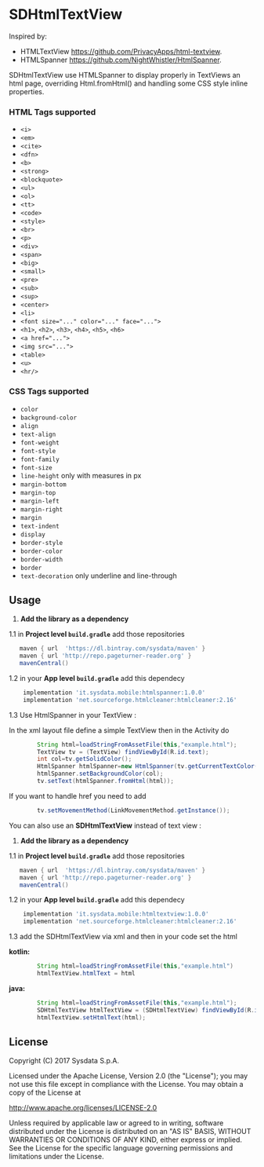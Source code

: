 # SDHtmlTextView
Inspired by:
* HTMLTextView https://github.com/PrivacyApps/html-textview.
* HTMLSpanner https://github.com/NightWhistler/HtmlSpanner.

SDHtmlTextView use HTMLSpanner to display properly in TextViews an html page, overriding Html.fromHtml() and handling some CSS style inline properties.

### HTML Tags supported 

* ``<i>``
* ``<em>``
* ``<cite>``
* ``<dfn>``
* ``<b>``
* ``<strong>``
* ``<blockquote>``
* ``<ul>``
* ``<ol>``
* ``<tt>``
* ``<code>``
* ``<style>``
* ``<br>``
* ``<p>``
* ``<div>``
* ``<span>``
* ``<big>``
* ``<small>``
* ``<pre>``
* ``<sub>``
* ``<sup>``
* ``<center>``
* ``<li>``
* ``<font size="..." color="..." face="...">``
* ``<h1>``, ``<h2>``, ``<h3>``, ``<h4>``, ``<h5>``, ``<h6>``
* ``<a href="...">``
* ``<img src="...">``
* ``<table>``
* ``<u>``
* ``<hr/>``


### CSS Tags supported 

* ``color``
* ``background-color``
* ``align``
* ``text-align``
* ``font-weight``
* ``font-style``
* ``font-family``
* ``font-size``
* ``line-height`` only with measures in px 
* ``margin-bottom``
* ``margin-top``
* ``margin-left``
* ``margin-right``
* ``margin``
* ``text-indent``
* ``display``
* ``border-style``
* ``border-color``
* ``border-width``
* ``border``
* ``text-decoration`` only underline and line-through 

## Usage

1. **Add the library as a dependency**

1.1 in **Project level `build.gradle`** add those repositories
```gradle
   maven { url  'https://dl.bintray.com/sysdata/maven' }
   maven { url 'http://repo.pageturner-reader.org' }
   mavenCentral()
```
1.2 in your **App level `build.gradle`** add this dependecy
```gradle
    implementation 'it.sysdata.mobile:htmlspanner:1.0.0'
    implementation 'net.sourceforge.htmlcleaner:htmlcleaner:2.16'
```

1.3 Use HtmlSpanner in your TextView :

In the xml layout file define a simple TextView then in the Activity do

```java
        String html=loadStringFromAssetFile(this,"example.html");
        TextView tv = (TextView) findViewById(R.id.text);
        int col=tv.getSolidColor();
        HtmlSpanner htmlSpanner=new HtmlSpanner(tv.getCurrentTextColor(), tv.getTextSize());
        htmlSpanner.setBackgroundColor(col);
        tv.setText(htmlSpanner.fromHtml(html));
```
If you want to handle href you need to add
```java
        tv.setMovementMethod(LinkMovementMethod.getInstance());
```
You can also use an **SDHtmlTextView** instead of text view :

1. **Add the library as a dependency**

1.1 in **Project level `build.gradle`** add those repositories
```gradle
   maven { url  'https://dl.bintray.com/sysdata/maven' }
   maven { url 'http://repo.pageturner-reader.org' }
   mavenCentral()
```
1.2 in your **App level `build.gradle`** add this dependecy
```gradle
    implementation 'it.sysdata.mobile:htmltextview:1.0.0'
    implementation 'net.sourceforge.htmlcleaner:htmlcleaner:2.16'
```
1.3 add the SDHtmlTextView via xml and then in your code set the html

**kotlin:**

```java
        String html=loadStringFromAssetFile(this,"example.html")
        htmlTextView.htmlText = html
```

**java:**

```java
        String html=loadStringFromAssetFile(this,"example.html");
        SDHtmlTextView htmlTextView = (SDHtmlTextView) findViewById(R.id.text);
        htmlTextView.setHtmlText(html);
```

## License
Copyright (C) 2017 Sysdata S.p.A.

Licensed under the Apache License, Version 2.0 (the "License");
you may not use this file except in compliance with the License.
You may obtain a copy of the License at

   http://www.apache.org/licenses/LICENSE-2.0

Unless required by applicable law or agreed to in writing, software
distributed under the License is distributed on an "AS IS" BASIS,
WITHOUT WARRANTIES OR CONDITIONS OF ANY KIND, either express or implied.
See the License for the specific language governing permissions and
limitations under the License.


